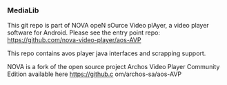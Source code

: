 ### MediaLib

This git repo is part of NOVA opeN sOurce Video plAyer, a video player software for Android.
Please see the entry point repo: https://github.com/nova-video-player/aos-AVP

This repo contains avos player java interfaces and scrapping support.

NOVA is a fork of the open source project Archos Video Player Community Edition available here https://github.c
om/archos-sa/aos-AVP
